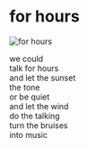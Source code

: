 # for hours
![for hours](images/for%20hours.jpeg)

we could<br/>
talk for hours<br/>
and let the sunset<br/>
the tone<br/>
or be quiet<br/>
and let the wind<br/>
do the talking<br/>
turn the bruises<br/>
into music
